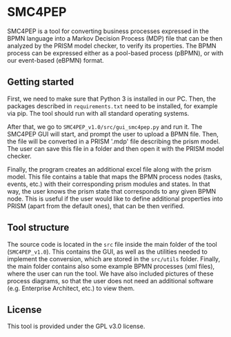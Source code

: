 # SMC4PEP

SMC4PEP is a tool for converting business processes expressed in the BPMN language into a Markov Decision Process (MDP) file that can be then analyzed by the PRISM model checker, to verify its properties. The BPMN process can be expressed either as a pool-based process (pBPMN), or with our event-based (eBPMN) format. 

## Getting started
First, we need to make sure that Python 3 is installed in our PC. Then, the packages described in `requirements.txt` need to be installed, for example via pip. The tool should run with all standard operating systems.

After that, we go to `SMC4PEP_v1.0/src/gui_smc4pep.py` and run it. The SMC4PEP GUI will start, and prompt the user to upload a BPMN file. Then, the file will be converted in a PRISM '.mdp' file describing the prism model. The user can save this file in a folder and then open it with the PRISM model checker.

Finally, the program creates an additional excel file along with the prism model. This file contains a table that maps the BPMN process nodes (tasks, events, etc.) with their corresponding prism modules and states. In that way, the user knows the prism state that corresponds to any given BPMN node. This is useful if the user would like to define additional properties into PRISM (apart from the default ones), that can be then verified. 

## Tool structure
The source code is located in the `src` file inside the main folder of the tool (`SMC4PEP_v1.0`). This contains the GUI, as well as the utilities needed to implement the conversion, which are stored in the `src/utils` folder. Finally, the main folder contains also some example BPMN processes (xml files), where the user can run the tool. We have also included pictures of these process diagrams, so that the user does not need an additional software (e.g. Enterprise Architect, etc.) to view them.

## License
This tool is provided under the GPL v3.0 license.
